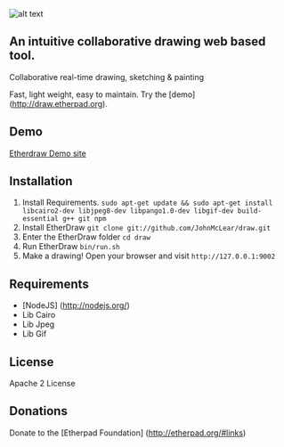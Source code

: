 ![alt text](https://f.cloud.github.com/assets/220864/730169/feb98294-e24b-11e2-903d-b3cbc68f3a48.gif "Action Video")

## An intuitive collaborative drawing web based tool.
Collaborative real-time drawing, sketching & painting

Fast, light weight, easy to maintain.  Try the [demo] (http://draw.etherpad.org).

Demo
----
[Etherdraw Demo site](http://draw.etherpad.org)

Installation
------------
  1. Install Requirements. ``sudo apt-get update && sudo apt-get install libcairo2-dev libjpeg8-dev libpango1.0-dev libgif-dev build-essential g++ git npm``
  2. Install EtherDraw `` git clone git://github.com/JohnMcLear/draw.git ``
  3. Enter the EtherDraw folder `` cd draw ``
  4. Run EtherDraw `` bin/run.sh `` 
  5. Make a drawing!  Open your browser and visit `` http://127.0.0.1:9002 ``

Requirements
------------
 * [NodeJS] (http://nodejs.org/)
 * Lib Cairo
 * Lib Jpeg
 * Lib Gif

License
-------
Apache 2 License

Donations
---------
Donate to the [Etherpad Foundation] (http://etherpad.org/#links)
